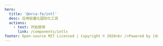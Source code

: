 ```yaml
---
hero:
  title: '@orca-fe/intl'
  desc: 应用轻量化国际化工具
  actions:
    - text: 开始使用
      link: /components/intls
footer: Open-source MIT Licensed | Copyright © 2020<br />Powered by [dumi](https://d.umijs.org)
---
```

